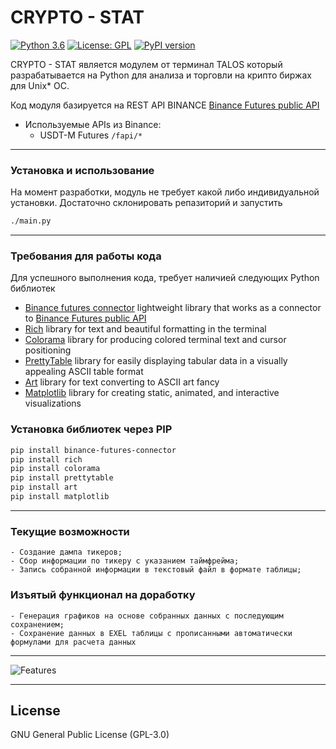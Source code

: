 # CRYPTO - STAT

[![Python 3.6](https://img.shields.io/badge/python-3.8+-blue.svg)](https://www.python.org/downloads/release/python-380//)
[![License: GPL](https://img.shields.io/badge/License-GPL-yellow.svg)](https://opensource.org/licenses/GPL-3.0)
[![PyPI version](https://badge.fury.io/py/rich.svg)](https://badge.fury.io/py/rich)

<!---![Logo](https://github.com/straniks/Talos_Ver_0.1/blob/main/images/talos.png)-->


CRYPTO - STAT является модулем от терминал TALOS который разрабатывается на Python для анализа и торговли на крипто биржах для Unix* ОС.

Код модуля базируется на REST API BINANCE [Binance Futures public API](https://binance-docs.github.io/apidocs/futures/en/)

- Используемые APIs из Binance:
	- USDT-M Futures `/fapi/*`

---

### Установка и использование

На момент разработки, модуль не требует какой либо индивидуальной установки. Достаточно склонировать репазиторий и запустить 
```bash
./main.py
```

---

### Требования для работы кода

Для успешного выполнения кода, требует наличией следующих Python библиотек

- [Binance futures connector](https://github.com/binance/binance-futures-connector-python) lightweight library that works as a connector to [Binance Futures public API](https://binance-docs.github.io/apidocs/futures/en/)
- [Rich](https://github.com/Textualize/rich) library for text and beautiful formatting in the terminal
- [Colorama](https://github.com/tartley/colorama) library for producing colored terminal text and cursor positioning
- [PrettyTable](https://github.com/jazzband/prettytable) library for easily displaying tabular data in a visually appealing ASCII table format
- [Art](https://github.com/sepandhaghighi/art) library for text converting to ASCII art fancy
- [Matplotlib](https://github.com/matplotlib/matplotlib) library for creating static, animated, and interactive visualizations

### Установка библиотек через PIP

```bash
pip install binance-futures-connector
pip install rich
pip install colorama
pip install prettytable
pip install art
pip install matplotlib
```
---

### Текущие возможности
	- Создание дампа тикеров;
	- Сбор информации по тикеру с указанием таймфрейма;
	- Запись собранной информации в текстовый файл в формате таблицы;
	
### Изъятый функционал на доработку
	- Генерация графиков на основе собранных данных с последующим сохранением;
	- Сохранение данных в EXEL таблицы с прописанными автоматически формулами для расчета данных
---

![Features](https://github.com/straniks/Talos_Ver_0.1/blob/main/images/main.svg)

---

## License
GNU General Public License (GPL-3.0)
